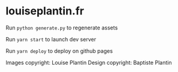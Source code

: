 # louiseplantin.fr

Run `python generate.py` to regenerate assets

Run `yarn start` to launch dev server

Run `yarn deploy` to deploy on github pages

Images copyright: Louise Plantin
Design copyright: Baptiste Plantin

